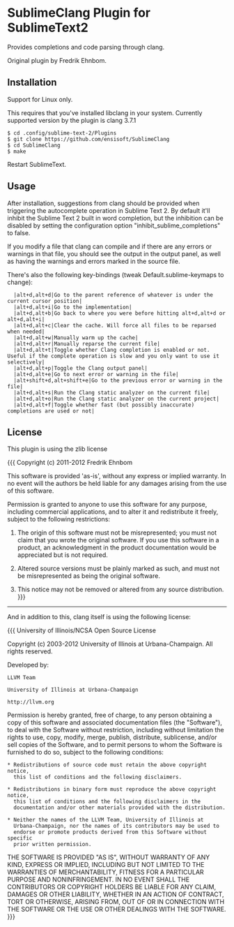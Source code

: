 SublimeClang Plugin for SublimeText2
====================================

Provides completions and code parsing through clang.

Original plugin by Fredrik Ehnbom.

Installation
------------------------------------

Support for Linux only.

This requires that you've installed libclang in your system.
Currently supported version by the plugin is clang 3.7.1

```
$ cd .config/sublime-text-2/Plugins
$ git clone https://github.com/ensisoft/SublimeClang
$ cd SublimeClang
$ make
```

Restart SublimeText.



Usage
-------------------------------------

After installation, suggestions from clang should be provided when triggering the autocomplete operation in Sublime Text 2. By default it'll inhibit the Sublime Text 2 built in word completion, but the inhibition can be disabled by setting the configuration option "inhibit_sublime_completions" to false.

If you modify a file that clang can compile and if there are any errors or warnings in that file, you should see the output in the output panel, as well as having the warnings and errors marked in the source file.

There's also the following key-bindings (tweak Default.sublime-keymaps to change):

      |alt+d,alt+d|Go to the parent reference of whatever is under the current cursor position|
      |alt+d,alt+i|Go to the implementation|
      |alt+d,alt+b|Go back to where you were before hitting alt+d,alt+d or alt+d,alt+i|
      |alt+d,alt+c|Clear the cache. Will force all files to be reparsed when needed|
      |alt+d,alt+w|Manually warm up the cache|
      |alt+d,alt+r|Manually reparse the current file|
      |alt+d,alt+t|Toggle whether Clang completion is enabled or not. Useful if the complete operation is slow and you only want to use it selectively|
      |alt+d,alt+p|Toggle the Clang output panel|
      |alt+d,alt+e|Go to next error or warning in the file|
      |alt+shift+d,alt+shift+e|Go to the previous error or warning in the file|
      |alt+d,alt+s|Run the Clang static analyzer on the current file|
      |alt+d,alt+o|Run the Clang static analyzer on the current project|
      |alt+d,alt+f|Toggle whether fast (but possibly inaccurate) completions are used or not|



License
--------------------------------------
This plugin is using the zlib license

{{{
Copyright (c) 2011-2012 Fredrik Ehnbom

This software is provided 'as-is', without any express or implied
warranty. In no event will the authors be held liable for any damages
arising from the use of this software.

Permission is granted to anyone to use this software for any purpose,
including commercial applications, and to alter it and redistribute it
freely, subject to the following restrictions:

   1. The origin of this software must not be misrepresented; you must not
   claim that you wrote the original software. If you use this software
   in a product, an acknowledgment in the product documentation would be
   appreciated but is not required.

   2. Altered source versions must be plainly marked as such, and must not be
   misrepresented as being the original software.

   3. This notice may not be removed or altered from any source
   distribution.
}}}

---------------------------------------------------------

And in addition to this, clang itself is using the following license:

{{{
University of Illinois/NCSA
Open Source License

Copyright (c) 2003-2012 University of Illinois at Urbana-Champaign.
All rights reserved.

Developed by:

    LLVM Team

    University of Illinois at Urbana-Champaign

    http://llvm.org

Permission is hereby granted, free of charge, to any person obtaining a copy of
this software and associated documentation files (the "Software"), to deal with
the Software without restriction, including without limitation the rights to
use, copy, modify, merge, publish, distribute, sublicense, and/or sell copies
of the Software, and to permit persons to whom the Software is furnished to do
so, subject to the following conditions:

    * Redistributions of source code must retain the above copyright notice,
      this list of conditions and the following disclaimers.

    * Redistributions in binary form must reproduce the above copyright notice,
      this list of conditions and the following disclaimers in the
      documentation and/or other materials provided with the distribution.

    * Neither the names of the LLVM Team, University of Illinois at
      Urbana-Champaign, nor the names of its contributors may be used to
      endorse or promote products derived from this Software without specific
      prior written permission.

THE SOFTWARE IS PROVIDED "AS IS", WITHOUT WARRANTY OF ANY KIND, EXPRESS OR
IMPLIED, INCLUDING BUT NOT LIMITED TO THE WARRANTIES OF MERCHANTABILITY, FITNESS
FOR A PARTICULAR PURPOSE AND NONINFRINGEMENT.  IN NO EVENT SHALL THE
CONTRIBUTORS OR COPYRIGHT HOLDERS BE LIABLE FOR ANY CLAIM, DAMAGES OR OTHER
LIABILITY, WHETHER IN AN ACTION OF CONTRACT, TORT OR OTHERWISE, ARISING FROM,
OUT OF OR IN CONNECTION WITH THE SOFTWARE OR THE USE OR OTHER DEALINGS WITH THE
SOFTWARE.
}}}

